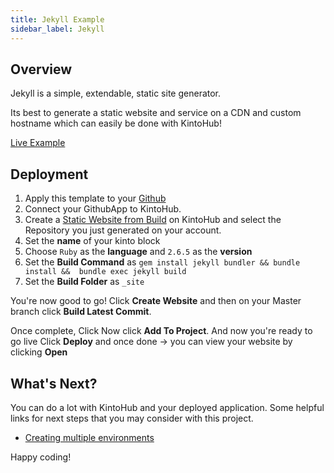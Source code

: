 ```yaml
---
title: Jekyll Example
sidebar_label: Jekyll
---
```

## Overview
Jekyll is a simple, extendable, static site generator. 

Its best to generate a static website and service on a CDN and custom hostname which can easily be done with KintoHub!

[Live Example](https://jekyll-example-1d0d2-8caf9.web.master.kintohub.com/)

## Deployment
1. Apply this template to your [Github](https://github.com/kintohub/jekyll-example/generate)
2. Connect your GithubApp to KintoHub.
3. Create a [Static Website from Build](https://docs.kintohub.com/docs/kintoblocks/websites) on KintoHub and select the Repository you just generated on your account.
4. Set the **name** of your kinto block
5. Choose `Ruby` as the **language** and `2.6.5` as the **version**
6. Set the **Build Command** as `gem install jekyll bundler && bundle install &&  bundle exec jekyll build`
7. Set the **Build Folder** as `_site`

You're now good to go! Click **Create Website** and then on your Master branch click **Build Latest Commit**.

Once complete, Click  Now click **Add To Project**.
And now you're ready to go live Click **Deploy** and once done -> you can view your website by clicking **Open**

## What's Next?

You can do a lot with KintoHub and your deployed application. Some helpful links for next steps that you may consider with this project.

* [Creating multiple environments](https://docs.kintohub.com/docs/projects/environments)

Happy coding!